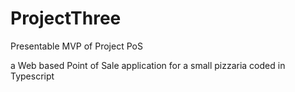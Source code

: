 # ProjectThree
Presentable MVP of Project PoS

a Web based Point of Sale application for a small pizzaria coded in Typescript
